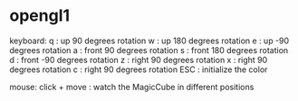 # opengl1

keyboard:
  q : up 90 degrees rotation 
  w : up 180 degrees rotation
  e : up -90 degrees rotation
  a : front 90 degrees rotation
  s : front 180 degrees rotation
  d : front -90 degrees rotation
  z : right 90 degrees rotation
  x : right 90 degrees rotation
  c : right 90 degrees rotation
  ESC : initialize the color

mouse:
  click + move : watch the MagicCube in different positions
